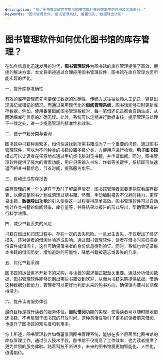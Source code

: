```yaml
---
description: "探讨图书管理软件在提高图书馆库存管理效率中的作用及实践案例。"
keywords: "图书管理软件, 借阅管理系统, 番薯借阅, 数据导出功能"
---
```

# 图书管理软件如何优化图书馆的库存管理？

在如今信息化迅速发展的时代，**图书管理软件**为图书馆的库存管理提供了高效、便捷的解决方案。本文将阐述通过合理应用图书管理软件，图书馆在库存管理方面所能实现的优化。

一、提升库存准确性

有效的库存管理首先需要保证数据的准确性。传统方式往往依赖人工记录，容易出现漏记或错记的情况。而通过采用现代化的**借阅管理系统**，图书馆能够实时更新库存数据。例如，使用番薯借阅图书管理系统时，每一笔借还记录都会自动生成，从而确保库存信息的准确无误。此外，系统可以定期进行数据审核，提示管理员处理不一致之处，进一步提高管理的精准性和效率。

二、便于书籍分类与查询

图书馆中书籍种类繁多，如何快速找到所需书籍成为了一个重要的问题。通过图书管理软件，可以为不同种类的书籍设置多级分类，方便用户进行检索。**电子图书馆**模式可以让读者在任意地点通过手机或电脑浏览书籍，并申请借阅。同时，图书管理软件提供了强大的搜索功能，用户只需输入书名、作者等关键字，系统即可快速返回相关书籍信息，节省时间，提高服务水平。

三、自动生成库存报告

库存管理的另一个关键在于及时了解库存情况，图书馆管理者需要定期查看库存报表，以便调整购书计划或清理过期书籍。然而，手动编制报告不仅耗时耗力，更容易出错。**数据导出功能**的引入使得这一过程变得简单高效。图书管理软件可以自动统计各类书籍的借阅频率、库存量等，并将结果以报告的形式导出，帮助管理者进行科学决策。

四、减少书籍丢失的风险

书籍在借出和归还过程中，存在一定的丢失风险。一旦发生丢失，不仅增加了经济损失，还对读者的借阅体验造成影响。通过图书管理软件，读者在借书时需扫描身份证件或借阅卡，这样可确保借书者的身份信息得到验证。同时，系统也会记录每本书籍的借阅历史，增加追踪的可能性，降低书籍被遗忘或丢失的几率。

五、优化书籍采购

图书馆的运营离不开新书的采购，与读者的需求相匹配至关重要。通过分析借阅数据，图书管理软件能够识别出哪些书籍受到欢迎，从而为书籍采购提供依据。借助这种数据分析能力，管理者可以更好地判断未来的购书方向，确保馆内藏书长期保持活力。

六、提升读者服务体验

最终目标是提升读者的服务体验。**自助借阅**功能的实现，使得读者可以随时随地借还书籍，不再局限于图书馆的开放时间。这种灵活性吸引了更多的读者前来借阅，也提升了图书馆的知名度和利用率。

综上所述，图书管理软件如番薯借阅图书管理系统，能够在多个层面优化图书馆的库存管理工作。通过引入技术手段，图书馆不仅提高了工作效率，也为读者提供了更为优质的服务体验。随着科技不断进步，未来的图书馆将更加智能化、人性化，值得期待。

